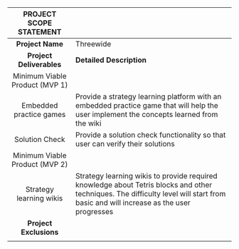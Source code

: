 ﻿|  **PROJECT SCOPE STATEMENT**   |                                                                                                                                                                                     |
| :----------------------------: | :---------------------------------------------------------------------------------------------------------------------------------------------------------------------------------- |
|        **Project Name**        | Threewide                                                                                                                                                                           |
|    **Project Deliverables**    | **Detailed Description**                                                                                                                                                            |
| Minimum Viable Product (MVP 1) |                                                                                                                                                                                     |
|    Embedded practice games     | Provide a strategy learning platform with an embedded practice game that will help the user implement the concepts learned from the wiki                                            |
|         Solution Check         | Provide a solution check functionality so that user can verify their solutions                                                                                                      |
| Minimum Viable Product (MVP 2) |                                                                                                                                                                                     |
|    Strategy learning wikis     | Strategy learning wikis to provide required knowledge about Tetris blocks and other techniques. The difficulty level will start from basic and will increase as the user progresses |
|     **Project Exclusions**     |                                                                                                                                                                                     |
|                                |                                                                                                                                                                                     |
